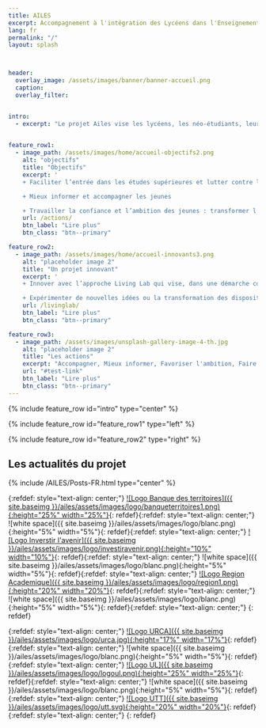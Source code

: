 ```yaml
---
title: AILES
excerpt: Accompagnement à l'intégration des Lycéens dans l'Enseignement Supérieur (AILES)
lang: fr
permalink: "/"
layout: splash



header:
  overlay_image: /assets/images/banner/banner-accueil.png
  caption: 
  overlay_filter: 


intro: 
  - excerpt: "Le projet Ailes vise les lycéens, les néo-étudiants, leurs familles, mais aussi l’ensemble des acteurs de l’éducation et de l’orientation. Il associe trois Universités (Université de Reims Champagne-Ardenne, Université de Lorraine, Université de technologie de Troyes) et deux Rectorats (Nancy-Metz et Reims). Il s’agit d’une opération soutenue par l’Etat dans le cadre de l’action « Territoires d’innovation pédagogique » du programme d’investissement d’avenir, opéré par la Caisse des Dépôts."
 

feature_row1:
  - image_path: /assets/images/home/accueil-objectifs2.png 
    alt: "objectifs"
    title: "Objectifs"
    excerpt: '
    + Faciliter l’entrée dans les études supérieures et lutter contre l’autocensure.

    + Mieux informer et accompagner les jeunes

    + Travailler la confiance et l’ambition des jeunes : transformer l’écosystème dans lequel ils évoluent'
    url: /actions/
    btn_label: "Lire plus"
    btn_class: "btn--primary"

feature_row2:
  - image_path: /assets/images/home/accueil-innovants3.png
    alt: "placeholder image 2"
    title: "Un projet innovant"
    excerpt: '
    + Innover avec l’approche Living Lab qui vise, dans une démarche collaborative, à construire, avec l’ensemble des acteurs, une compréhension partagée des problèmes et des solutions dans les territoires.

    + Expérimenter de nouvelles idées ou la transformation des dispositifs existants. Le projet Ailes repose sur une démarche itérative permettant de faire constamment évoluer les dispositifs afin de toujours mieux répondre aux problématiques rencontrés par les lycéens. Il est adossé à une évaluation scientifique menée par un laboratoire de recherche totalement partie prenante du projet. '
    url: /livinglab/
    btn_label: "Lire plus"
    btn_class: "btn--primary"

feature_row3:
  - image_path: /assets/images/unsplash-gallery-image-4-th.jpg
    alt: "placeholder image 2"
    title: "Les actions"
    excerpt: "Accompagner, Mieux informer, Favoriser l'ambition, Faire decouvrir les metiers. "
    url: "#test-link"
    btn_label: "Lire plus"
    btn_class: "btn--primary" 
---
```



{% include feature_row id="intro" type="center" %}

{% include feature_row id="feature_row1" type="left" %}

{% include feature_row id="feature_row2" type="right" %}

<!-- {% include feature_row id="feature_row3" type="center" %}
 -->


<!-- If you want to display the new or announcements here  -->
<!-- ## Announcements


{% include /AILES/Posts-FR.html %} -->


## Les actualités du projet


{% include /AILES/Posts-FR.html type="center" %}




{:refdef: style="text-align: center;"}
<a href="http://banquedesterritoires.fr">![Logo Banque des territoires]({{ site.baseimg }}/ailes/assets/images/logo/banqueterritoires1.png){:height="25%" width="25%"}</a>{: refdef}{:refdef: style="text-align: center;"}
![white space]({{ site.baseimg }}/ailes/assets/images/logo/blanc.png){:height="5%" width="5%"}{: refdef}{:refdef: style="text-align: center;"}
<a href="https://www.gouvernement.fr/un-programme-pour-investir-l-avenir">![Logo Inverstir l'avenir]({{ site.baseimg }}/ailes/assets/images/logo/investiravenir.png){:height="10%" width="10%"}</a>{: refdef}{:refdef: style="text-align: center;"}
![white space]({{ site.baseimg }}/ailes/assets/images/logo/blanc.png){:height="5%" width="5%"}{: refdef}{:refdef: style="text-align: center;"}
<a href="http://www.ac-reims.fr/cid105679/region-academique-grand-est.html">![Logo Region Academique]({{ site.baseimg }}/ailes/assets/images/logo/region1.png){:height="20%" width="20%"}</a>{: refdef}{:refdef: style="text-align: center;"}
![white space]({{ site.baseimg }}/ailes/assets/images/logo/blanc.png){:height="5%" width="5%"}{: refdef}{:refdef: style="text-align: center;"}
{: refdef}  


{:refdef: style="text-align: center;"}
<a href="https://www.univ-reims.fr">![Logo URCA]({{ site.baseimg }}/ailes/assets/images/logo/urca.jpg){:height="17%" width="17%"}</a>{: refdef}{:refdef: style="text-align: center;"}
![white space]({{ site.baseimg }}/ailes/assets/images/logo/blanc.png){:height="5%" width="5%"}{: refdef}{:refdef: style="text-align: center;"}
<a href="http://www.univ-lorraine.fr">![Logo UL]({{ site.baseimg }}/ailes/assets/images/logo/logoul.png){:height="25%" width="25%"}</a>{: refdef}{:refdef: style="text-align: center;"}
![white space]({{ site.baseimg }}/ailes/assets/images/logo/blanc.png){:height="5%" width="5%"}{: refdef}{:refdef: style="text-align: center;"}
<a href="https://www.utt.fr">![Logo UTT]({{ site.baseimg }}/ailes/assets/images/logo/utt.svg){:height="20%" width="20%"}</a>{: refdef}{:refdef: style="text-align: center;"}
{: refdef} 




